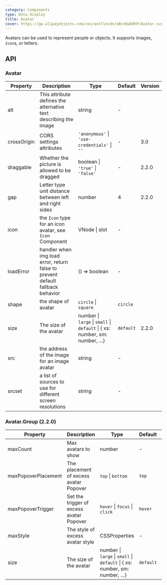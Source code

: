 ```yaml
---
category: Components
type: Data Display
title: Avatar
cover: https://gw.alipayobjects.com/zos/antfincdn/aBcnbw68hP/Avatar.svg
---
```


Avatars can be used to represent people or objects. It supports images, `Icon`s, or letters.

## API

### Avatar

| Property | Description | Type | Default | Version |
| --- | --- | --- | --- | --- |
| alt | This attribute defines the alternative text describing the image | string | - |  |
| crossOrigin | CORS settings attributes | `'anonymous'` \| `'use-credentials'` \| `''` | - | 3.0 |
| draggable | Whether the picture is allowed to be dragged | boolean \| `'true'` \| `'false'` | - | 2.2.0 |
| gap | Letter type unit distance between left and right sides | number | 4 | 2.2.0 |
| icon | the `Icon` type for an icon avatar, see `Icon` Component | VNode \| slot | - |  |
| loadError | handler when img load error, return false to prevent default fallback behavior | () => boolean | - |  |
| shape | the shape of avatar | `circle` \| `square` | `circle` |  |
| size | The size of the avatar | number \| `large` \| `small` \| `default` \| { xs: number, sm: number, ...} | `default` | 2.2.0 |
| src | the address of the image for an image avatar | string | - |  |
| srcset | a list of sources to use for different screen resolutions | string | - |  |

### Avatar.Group (2.2.0)

| Property | Description | Type | Default | Version |
| --- | --- | --- | --- | --- |
| maxCount | Max avatars to show | number | - |  |
| maxPopoverPlacement | The placement of excess avatar Popover | `top` \| `bottom` | `top` |  |
| maxPopoverTrigger | Set the trigger of excess avatar Popover | `hover` \| `focus` \| `click` | `hover` | 3.0 |
| maxStyle | The style of excess avatar style | CSSProperties | - |  |
| size | The size of the avatar | number \| `large` \| `small` \| `default` \| { xs: number, sm: number, ...} | `default` |  |

